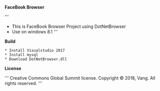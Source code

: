 
**FaceBook Browser**

'''
- This is FaceBook Browser Project using DotNetBrowser
- Use on windows 8.1
'''

**Build**

```
* Install Visualstudio 2017 
* Install mysql
* Download DotNetBrowser.dll
```


**License**

'''
Creative Commons Global Summit license. Copyright © 2018, Vang. All rights reserved.
'''
